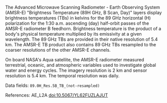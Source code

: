 The Advanced Microwave Scanning Radiometer - Earth Observing System (AMSR-E) "Brightness Temperature (89H GHz, B Scan, Day)" layers display brightness temperatures (TBs) in kelvins for the 89 GHz horizontal (H) polarization for the 1:30 a.m. ascending (day) half-orbit passes of the AMSR-E radiometer B feedhorn. Brightness temperature is the product of a body's physical temperature multiplied by its emissivity at a given wavelength. The 89 GHz TBs are provided in their native resolution of 5.4 km. The AMSR-E TB product also contains 89 GHz TBs resampled to the coarser resolutions of the other AMSR-E channels.

On board NASA's Aqua satellite, the AMSR-E radiometer measured terrestrial, oceanic, and atmospheric variables used to investigate global water and energy cycles. The imagery resolution is 2 km and sensor resolution is 5.4 km. The temporal resolution was daily.

Data fields: `89.0H_Res.5B_TB_(not-resampled)`

References: AE_L2A [doi:10.5067/YL62FUZLAJUT](https://doi.org/10.5067/YL62FUZLAJUT)


